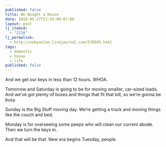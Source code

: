 ```yaml
---
published: false
title: We Bought a House
date: 2010-05-27T21:54:00-07:00
layout: post
lj_itemid:
  - "2228"
lj_permalink:
  - http://nebyoolae.livejournal.com/570595.html
tags:
  - domestic
  - house
  - life
published: false
---
```

And we get our keys in less than 12 hours. WHOA.

Tomorrow and Saturday is going to be for moving smaller, car-sized loads. And we&#8217;ve got plenty of boxes and things that fit that bill, so we&#8217;re gonna be busy.

Sunday is the Big Stuff moving day. We&#8217;re getting a truck and moving things like the couch and bed.

Monday is for overseeing some peeps who will clean our current abode. Then we turn the keys in.

And that will be that. New era begins Tuesday, people.

<!--more-->
